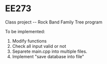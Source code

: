 # EE273
Class project -- Rock Band Family Tree program







To be implemented:


1. Modify functions
2. Check all input valid or not
3. Separete main.cpp into multiple files.
4. Implement "save database into file"
